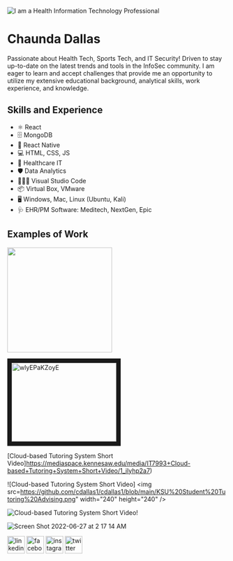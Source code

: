 ![I am a Health Information Technology Professional](https://github.com/cdallas1/cdallas1/blob/main/health%20cyber.jpeg)

# Chaunda Dallas
Passionate about Health Tech, Sports Tech, and IT Security! Driven to stay up-to-date on the latest trends and tools in the InfoSec community. I am eager to learn and accept challenges that provide me an opportunity to utilize my extensive educational background, analytical skills, work experience, and knowledge.

## Skills and Experience
* ⚛ React
* 🗄 MongoDB
* 📱 React Native
* 💻 HTML, CSS, JS
* 🏥 Healthcare IT
* 🛡 Data Analytics
* 👩🏽‍💻 Visual Studio Code
* 📦 Virtual Box, VMware
* 🖥 Windows, Mac, Linux (Ubuntu, Kali)
* 🩺 EHR/PM Software: Meditech, NextGen, Epic

## Examples of Work
<img src="https://github.com/cdallas1/Capstone-Tutoring-and-Advising-Center" width="240" />

<a href="http://www.youtube.com/watch?feature=player_embedded&v=wlyEPaKZoyE
" target="_blank"><img src="http://img.youtube.com/vi/wlyEPaKZoyE/0.jpg" 
alt="wlyEPaKZoyE" width="240" height="180" border="10" /></a>

[Cloud-based Tutoring System Short Video]https://mediaspace.kennesaw.edu/media/IT7993+Cloud-based+Tutoring+System+Short+Video/1_ilyhp2a7)

![Cloud-based Tutoring System Short Video]
<img src=https://github.com/cdallas1/cdallas1/blob/main/KSU%20Student%20Tutoring%20Advising.png" width="240" height="240" />

![Cloud-based Tutoring System Short Video!](https://mediaspace.kennesaw.edu/media/IT7993+Cloud-based+Tutoring+System+Short+Video/1_ilyhp2a7)

![Screen Shot 2022-06-27 at 2 17 14 AM](https://user-images.githubusercontent.com/92799944/175872112-dda70f52-a59b-436d-aa1e-97d2a27d7729.png)

[<img src='https://cdn.jsdelivr.net/npm/simple-icons@3.0.1/icons/linkedin.svg' alt='linkedin' height='40'>](https://www.linkedin.com/in/chaundacdallas/)  [<img src='https://cdn.jsdelivr.net/npm/simple-icons@3.0.1/icons/facebook.svg' alt='facebook' height='40'>](https://www.facebook.com/mscdallas)  [<img src='https://cdn.jsdelivr.net/npm/simple-icons@3.0.1/icons/instagram.svg' alt='instagram' height='40'>](https://www.instagram.com/ceeceedee21/)  [<img src='https://cdn.jsdelivr.net/npm/simple-icons@3.0.1/icons/twitter.svg' alt='twitter' height='40'>](https://twitter.com/chaunean)  





